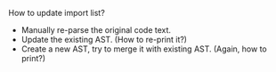 How to update import list?
 - Manually re-parse the original code text.
 - Update the existing AST.  (How to re-print it?)
 - Create a new AST, try to merge it with existing AST.  (Again, how to
   print?)
